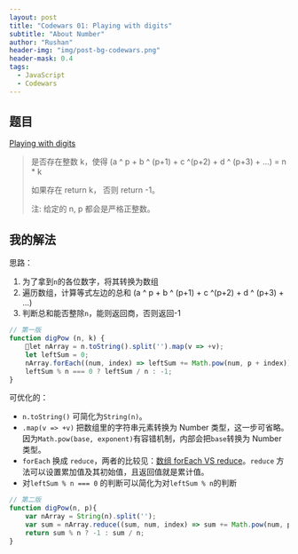 ```yaml
---
layout: post
title: "Codewars 01: Playing with digits"
subtitle: "About Number"
author: "Rushan"
header-img: "img/post-bg-codewars.png"
header-mask: 0.4
tags:
  - JavaScript
  - Codewars
---
```


## 题目

[Playing with digits](https://www.codewars.com/kata/playing-with-digits/javascript)

> 是否存在整数 k，使得 (a ^ p + b ^ (p+1) + c ^(p+2) + d ^ (p+3) + ...) = n \* k
>
> 如果存在 return k， 否则 return -1。
>
> 注: 给定的 n, p 都会是严格正整数。

## 我的解法

思路：

1. 为了拿到`n`的各位数字，将其转换为数组
2. 遍历数组，计算等式左边的总和 (a ^ p + b ^ (p+1) + c ^(p+2) + d ^ (p+3) + ...)
3. 判断总和能否整除`n`，能则返回商，否则返回-1

```js
// 第一版
function digPow (n, k) {
    let nArray = n.toString().split('').map(v => +v);
    let leftSum = 0;
    nArray.forEach((num, index) => leftSum += Math.pow(num, p + index));
    leftSum % n === 0 ? leftSum / n : -1;
}
```

可优化的：

- `n.toString()` 可简化为`String(n)`。
- `.map(v => +v)` 把数组里的字符串元素转换为 Number 类型，这一步可省略。因为`Math.pow(base, exponent)`有容错机制，内部会把`base`转换为 Number 类型。
- `forEach` 换成 `reduce`，两者的比较见：[数组 forEach VS reduce](https://github.com/Rushan-Chen/JavaScript/blob/master/note/17-array-reduce.md)。`reduce` 方法可以设置累加值及其初始值，且返回值就是累计值。
- 对`leftSum % n === 0` 的判断可以简化为对`leftSum % n`的判断

```js
// 第二版
function digPow(n, p){
    var nArray = String(n).split('');
    var sum = nArray.reduce((sum, num, index) => sum += Math.pow(num, p+index), 0);
    return sum % n ? -1 : sum / n;
}
```
